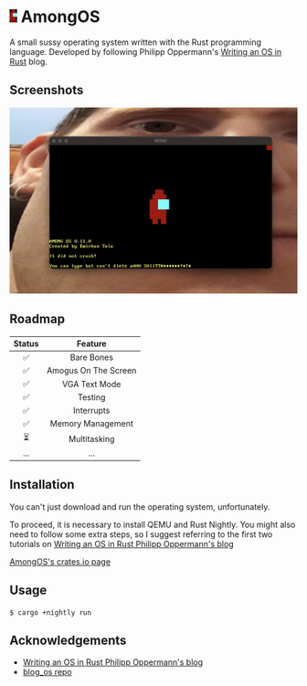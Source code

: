 # <img src='AmongOS_Logo.png' width='13'> AmongOS

A small sussy operating system written with the Rust programming language. Developed by following Philipp Oppermann's [Writing an OS in Rust](https://os.phil-opp.com/) blog.


## Screenshots

![My Image](AmongOS.png)


## Roadmap

| Status |       Feature        |
|:------:|:--------------------:|
|   ✅    |      Bare Bones      |
|   ✅    | Amogus On The Screen |
|   ✅    |    VGA Text Mode     |
|   ✅    |       Testing        |
|   ✅    |      Interrupts      |
|   ✅    |  Memory Management   |
|   ⏳    |     Multitasking     |
|  ...   |         ...          |

## Installation

You can't just download and run the operating system, unfortunately.

To proceed, it is necessary to install QEMU and Rust Nightly. You might also need to follow some extra steps, so I suggest referring to the first two tutorials on [Writing an OS in Rust Philipp Oppermann's blog](https://os.phil-opp.com/)

[AmongOS's crates.io page](https://crates.io/crates/amongos)

## Usage 

```
$ cargo +nightly run
```

## Acknowledgements

- [Writing an OS in Rust Philipp Oppermann's blog](https://os.phil-opp.com/)
- [blog_os repo](https://github.com/phil-opp/blog_os)

